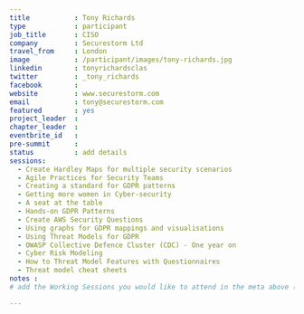 ```yaml
---
title           : Tony Richards
type            : participant
job_title       : CISO
company         : Securestorm Ltd
travel_from     : London
image           : /participant/images/tony-richards.jpg
linkedin        : tonyrichardsclas
twitter         : _tony_richards
facebook        :
website         : www.securestorm.com
email           : tony@securestorm.com
featured        : yes
project_leader  :
chapter_leader  :
eventbrite_id   :
pre-summit      :
status          : add details
sessions:
  - Create Hardley Maps for multiple security scenarios
  - Agile Practices for Security Teams
  - Creating a standard for GDPR patterns
  - Getting more women in Cyber-security
  - A seat at the table
  - Hands-on GDPR Patterns
  - Create AWS Security Questions
  - Using graphs for GDPR mappings and visualisations
  - Using Threat Models for GDPR
  - OWASP Collective Defence Cluster (CDC) - One year on
  - Cyber Risk Modeling
  - How to Threat Model Features with Questionnaires
  - Threat model cheat sheets
notes :
# add the Working Sessions you would like to attend in the meta above (use the session's title) e.g. sessions (one per line): -Security Playbooks Diagrams -Hackathon Daily Sessions

---
```


<!-- put more details about participant here -->
